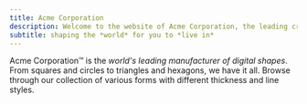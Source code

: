 ```yaml
---
title: Acme Corporation
description: Welcome to the website of Acme Corporation, the leading creator of digital shapes on the planet, providing precise shape creations that are ready to use.
subtitle: shaping the *world* for you to *live in*
---
```


Acme Corporation&trade; is the _world's leading manufacturer of digital shapes_. From squares and circles to triangles and hexagons, we have it all. Browse through our collection of various forms with different thickness and line styles.